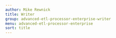 ```yaml
---
author: Mike Rewnick
title: Writer
group: advanced-etl-processor-enterprise-writer
menu: advanced-etl-processor-enterprise
sort: title
---
```

